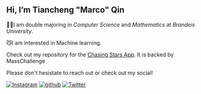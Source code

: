 ## Hi, I’m Tiancheng "Marco" Qin
 
 🤟🏻I am double majoring in *Computer Science* and *Mathematics* at *Brandeis University*.
 
 😼I am interested in Machine learning. 
 
 Check out my repository for the [Chasing Stars App](https://github.com/MARCOpo1o/Chasing-Star-app). It is backed by MassChallenge
 
<!-- <img height="180em" src="https://github-readme-stats.vercel.app/api?username=MARCOpo1o&show_icons=true&hide_border=true&&count_private=true&include_all_commits=true" /> -->
 
 
 Please don't hesistate to reach out or check out my social!

[![Instagram](https://img.shields.io/badge/Instagram-C13584?style=for-the-badge&logo=Instagram&logoColor=white)][1]
[![github](https://img.shields.io/badge/GitHub-000000?style=for-the-badge&logo=GitHub&logoColor=white)][2]
[![Twitter](https://img.shields.io/badge/twitter-1DA1F2?style=for-the-badge&logo=twitter&logoColor=white)][3]








[1]: https://www.instagram.com/marco_po0lo/
[2]: https://github.com/MARCOpo1o
[3]: https://twitter.com/NarcoBin
